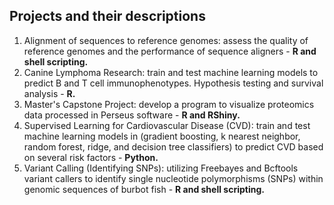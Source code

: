 ## Projects and their descriptions

1. Alignment of sequences to reference genomes: assess the quality of reference genomes and the performance of sequence aligners - **R and shell scripting.**
2. Canine Lymphoma Research: train and test machine learning models to predict B and T cell immunophenotypes. Hypothesis testing and survival analysis - **R.**
3. Master's Capstone Project: develop a program to visualize proteomics data processed in Perseus software - **R and RShiny.**
4. Supervised Learning for Cardiovascular Disease (CVD): train and test machine learning models in (gradient boosting, k nearest neighbor, random forest, ridge, and decision tree classifiers) to predict CVD based on several risk factors - **Python.**
5. Variant Calling (Identifying SNPs): utilizing Freebayes and Bcftools variant callers to identify single nucleotide polymorphisms (SNPs) within genomic sequences of burbot fish - **R and shell scripting.** 

